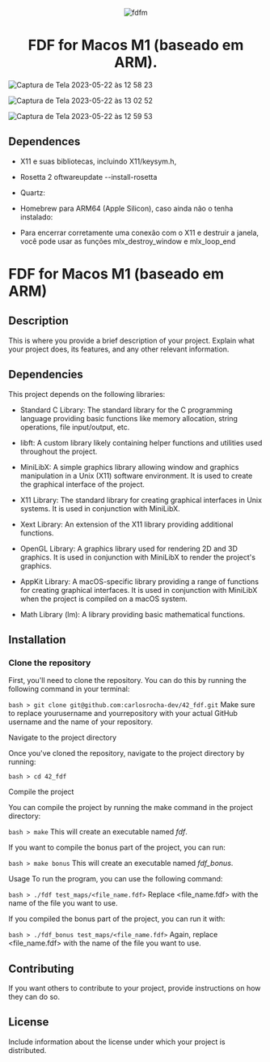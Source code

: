 
<div align="center">

![fdfm](https://user-images.githubusercontent.com/3737837/216211380-33d04ead-4e72-4256-86bb-51b822144c41.png)

# FDF for Macos M1 (baseado em ARM).

</div>

![Captura de Tela 2023-05-22 às 12 58 23](https://github.com/carlosrocha-dev/42_fdf/assets/3737837/742af0ce-284c-439a-a7f7-6ca9b1637144)

![Captura de Tela 2023-05-22 às 13 02 52](https://github.com/carlosrocha-dev/42_fdf/assets/3737837/85790284-4137-4723-b06e-66a86b4f5fc9)

![Captura de Tela 2023-05-22 às 12 59 53](https://github.com/carlosrocha-dev/42_fdf/assets/3737837/7467ffde-284c-4f1a-8c91-29b83f3ca6a0)

## Dependences

- X11 e suas bibliotecas, incluindo X11/keysym.h,
- Rosetta 2
    oftwareupdate --install-rosetta
- Quartz:

- Homebrew para ARM64 (Apple Silicon), caso ainda não o tenha instalado:

- Para encerrar corretamente uma conexão com o X11 e destruir a janela, você pode usar as funções mlx_destroy_window e mlx_loop_end

# FDF for Macos M1 (baseado em ARM)

## Description

This is where you provide a brief description of your project. Explain what your project does, its features, and any other relevant information.

## Dependencies

This project depends on the following libraries:

- Standard C Library: The standard library for the C programming language providing basic functions like memory allocation, string operations, file input/output, etc.

- libft: A custom library likely containing helper functions and utilities used throughout the project.

- MiniLibX: A simple graphics library allowing window and graphics manipulation in a Unix (X11) software environment. It is used to create the graphical interface of the project.

- X11 Library: The standard library for creating graphical interfaces in Unix systems. It is used in conjunction with MiniLibX.

- Xext Library: An extension of the X11 library providing additional functions.

- OpenGL Library: A graphics library used for rendering 2D and 3D graphics. It is used in conjunction with MiniLibX to render the project's graphics.

- AppKit Library: A macOS-specific library providing a range of functions for creating graphical interfaces. It is used in conjunction with MiniLibX when the project is compiled on a macOS system.

- Math Library (lm): A library providing basic mathematical functions.

## Installation

### Clone the repository

First, you'll need to clone the repository. You can do this by running the following command in your terminal:

```bash > git clone git@github.com:carlosrocha-dev/42_fdf.git```
Make sure to replace yourusername and yourrepository with your actual GitHub username and the name of your repository.

Navigate to the project directory

Once you've cloned the repository, navigate to the project directory by running:

```bash > cd 42_fdf```

Compile the project

You can compile the project by running the make command in the project directory:

```bash > make```
This will create an executable named *fdf*.

If you want to compile the bonus part of the project, you can run:

```bash > make bonus```
This will create an executable named *fdf_bonus*.

Usage
To run the program, you can use the following command:

```bash > ./fdf test_maps/<file_name.fdf>```
Replace <file_name.fdf> with the name of the file you want to use.

If you compiled the bonus part of the project, you can run it with:

```bash > ./fdf_bonus test_maps/<file_name.fdf>```
Again, replace <file_name.fdf> with the name of the file you want to use.

## Contributing

If you want others to contribute to your project, provide instructions on how they can do so.

## License

Include information about the license under which your project is distributed.
